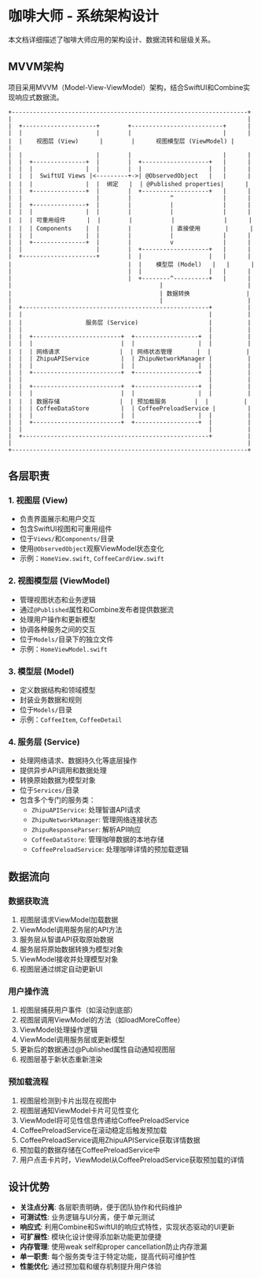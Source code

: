 # 咖啡大师 - 系统架构设计

本文档详细描述了咖啡大师应用的架构设计、数据流转和层级关系。

## MVVM架构

项目采用MVVM（Model-View-ViewModel）架构，结合SwiftUI和Combine实现响应式数据流。

```
+-------------------------------------------------------------------+
|                                                                   |
|  +---------------------+        +--------------------------+      |
|  |                     |        |                          |      |
|  |    视图层 (View)      |        |      视图模型层 (ViewModel) |      |
|  |                     |        |                          |      |
|  |  +---------------+  |        |  +-------------------+   |      |
|  |  |               |  |        |  |                   |   |      |
|  |  |  SwiftUI Views |<---------+->| @ObservedObject   |   |      |
|  |  |               |  |  绑定   |  | @Published properties|      |
|  |  +---------------+  |        |  +-------------------+   |      |
|  |                     |        |           ^              |      |
|  |  +---------------+  |        |           |              |      |
|  |  |               |  |        |           |              |      |
|  |  | 可重用组件      |  |        |           |              |      |
|  |  | Components    |  |        |           | 直接使用       |      |
|  |  |               |  |        |           |              |      |
|  |  +---------------+  |        |           v              |      |
|  |                     |        |  +-------------------+   |      |
|  +---------------------+        |  |                   |   |      |
|                                 |  |    模型层 (Model)   |   |      |
|                                 |  |                   |   |      |
|                                 |  +--------^----------+   |      |
|                                          |                        |
|                                          | 数据转换                |
|                                          |                        |
|  +-----------------------------------------------------+          |
|  |                                                     |          |
|  |                  服务层 (Service)                    |          |
|  |                                                     |          |
|  |  +-------------------------+  +------------------+  |          |
|  |  |                         |  |                  |  |          |
|  |  | 网络请求                 |  | 网络状态管理       |  |          |
|  |  | ZhipuAPIService         |  | ZhipuNetworkManager |          |
|  |  |                         |  |                  |  |          |
|  |  +-------------------------+  +------------------+  |          |
|  |                                                     |          |
|  |  +-------------------------+  +------------------+  |          |
|  |  |                         |  |                  |  |          |
|  |  | 数据存储                 |  | 预加载服务        |  |          |
|  |  | CoffeeDataStore         |  | CoffeePreloadService |         |
|  |  |                         |  |                  |  |          |
|  |  +-------------------------+  +------------------+  |          |
|  |                                                     |          |
|  +-----------------------------------------------------+          |
|                                                                   |
+-------------------------------------------------------------------+
```

## 各层职责

### 1. 视图层 (View)
- 负责界面展示和用户交互
- 包含SwiftUI视图和可重用组件
- 位于`Views/`和`Components/`目录
- 使用`@ObservedObject`观察ViewModel状态变化
- 示例：`HomeView.swift`, `CoffeeCardView.swift`

### 2. 视图模型层 (ViewModel)
- 管理视图状态和业务逻辑
- 通过`@Published`属性和Combine发布者提供数据流
- 处理用户操作和更新模型
- 协调各种服务之间的交互
- 位于`Models/`目录下的独立文件
- 示例：`HomeViewModel.swift`

### 3. 模型层 (Model)
- 定义数据结构和领域模型
- 封装业务数据和规则
- 位于`Models/`目录
- 示例：`CoffeeItem`, `CoffeeDetail`

### 4. 服务层 (Service)
- 处理网络请求、数据持久化等底层操作
- 提供异步API调用和数据处理
- 转换原始数据为模型对象
- 位于`Services/`目录
- 包含多个专门的服务类：
  - `ZhipuAPIService`: 处理智谱API请求
  - `ZhipuNetworkManager`: 管理网络连接状态
  - `ZhipuResponseParser`: 解析API响应
  - `CoffeeDataStore`: 管理咖啡数据的本地存储
  - `CoffeePreloadService`: 处理咖啡详情的预加载逻辑

## 数据流向

### 数据获取流
1. 视图层请求ViewModel加载数据
2. ViewModel调用服务层的API方法
3. 服务层从智谱API获取原始数据
4. 服务层将原始数据转换为模型对象
5. ViewModel接收并处理模型对象
6. 视图层通过绑定自动更新UI

### 用户操作流
1. 视图层捕获用户事件（如滚动到底部）
2. 视图层调用ViewModel的方法（如loadMoreCoffee）
3. ViewModel处理操作逻辑
4. ViewModel调用服务层或更新模型
5. 更新后的数据通过@Published属性自动通知视图层
6. 视图层基于新状态重新渲染

### 预加载流程
1. 视图层检测到卡片出现在视图中
2. 视图层通知ViewModel卡片可见性变化
3. ViewModel将可见性信息传递给CoffeePreloadService
4. CoffeePreloadService在滚动稳定后触发预加载
5. CoffeePreloadService调用ZhipuAPIService获取详情数据
6. 预加载的数据存储在CoffeePreloadService中
7. 用户点击卡片时，ViewModel从CoffeePreloadService获取预加载的详情

## 设计优势

- **关注点分离**: 各层职责明确，便于团队协作和代码维护
- **可测试性**: 业务逻辑与UI分离，便于单元测试
- **响应式**: 利用Combine和SwiftUI的响应式特性，实现状态驱动的UI更新
- **可扩展性**: 模块化设计使得添加新功能更加便捷
- **内存管理**: 使用weak self和proper cancellation防止内存泄漏
- **单一职责**: 每个服务类专注于特定功能，提高代码可维护性
- **性能优化**: 通过预加载和缓存机制提升用户体验
